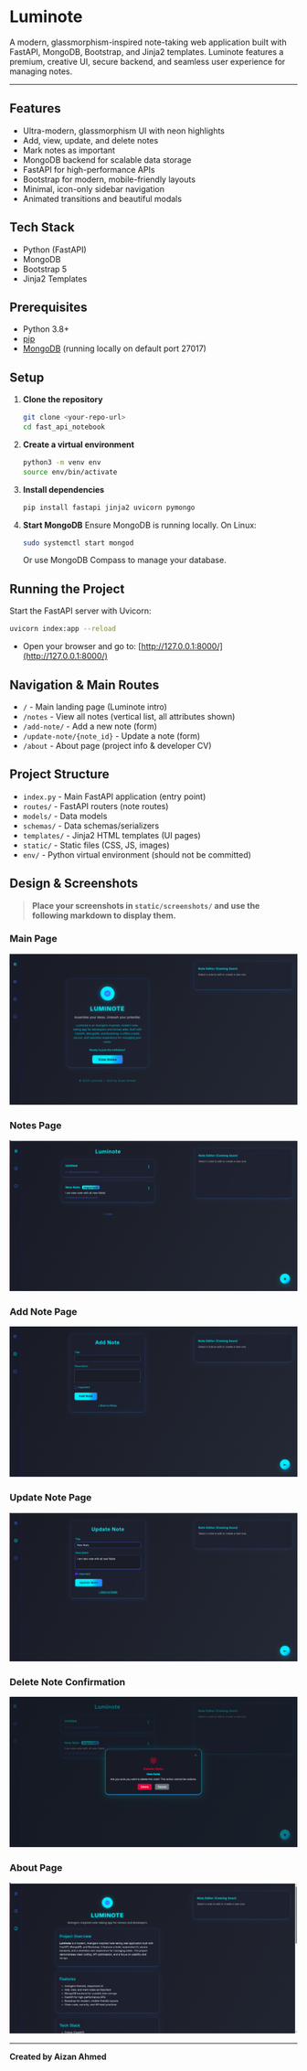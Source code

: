 # Luminote

A modern, glassmorphism-inspired note-taking web application built with FastAPI, MongoDB, Bootstrap, and Jinja2 templates. Luminote features a premium, creative UI, secure backend, and seamless user experience for managing notes.

---

## Features
- Ultra-modern, glassmorphism UI with neon highlights
- Add, view, update, and delete notes
- Mark notes as important
- MongoDB backend for scalable data storage
- FastAPI for high-performance APIs
- Bootstrap for modern, mobile-friendly layouts
- Minimal, icon-only sidebar navigation
- Animated transitions and beautiful modals

## Tech Stack
- Python (FastAPI)
- MongoDB
- Bootstrap 5
- Jinja2 Templates

## Prerequisites
- Python 3.8+
- [pip](https://pip.pypa.io/en/stable/)
- [MongoDB](https://www.mongodb.com/try/download/community) (running locally on default port 27017)

## Setup

1. **Clone the repository**
   ```bash
   git clone <your-repo-url>
   cd fast_api_notebook
   ```

2. **Create a virtual environment**
   ```bash
   python3 -m venv env
   source env/bin/activate
   ```

3. **Install dependencies**
   ```bash
   pip install fastapi jinja2 uvicorn pymongo
   ```

4. **Start MongoDB**
   Ensure MongoDB is running locally. On Linux:
   ```bash
   sudo systemctl start mongod
   ```
   Or use MongoDB Compass to manage your database.

## Running the Project

Start the FastAPI server with Uvicorn:

```bash
uvicorn index:app --reload
```

- Open your browser and go to: [http://127.0.0.1:8000/](http://127.0.0.1:8000/)

## Navigation & Main Routes
- `/` - Main landing page (Luminote intro)
- `/notes` - View all notes (vertical list, all attributes shown)
- `/add-note/` - Add a new note (form)
- `/update-note/{note_id}` - Update a note (form)
- `/about` - About page (project info & developer CV)

## Project Structure
- `index.py` - Main FastAPI application (entry point)
- `routes/` - FastAPI routers (note routes)
- `models/` - Data models
- `schemas/` - Data schemas/serializers
- `templates/` - Jinja2 HTML templates (UI pages)
- `static/` - Static files (CSS, JS, images)
- `env/` - Python virtual environment (should not be committed)

## Design & Screenshots

> **Place your screenshots in `static/screenshots/` and use the following markdown to display them.**

### Main Page
![Main Page](static/screenshots/main_page.png)

### Notes Page
![Notes Page](static/screenshots/notes_page.png)

### Add Note Page
![Add Note Page](static/screenshots/add_note_page.png)

### Update Note Page
![Update Note Page](static/screenshots/update_note_page.png)

### Delete Note Confirmation
![Delete Note](static/screenshots/delete_note.png)

### About Page
![About Page](static/screenshots/about_page.png)

---

**Created by Aizan Ahmed** 